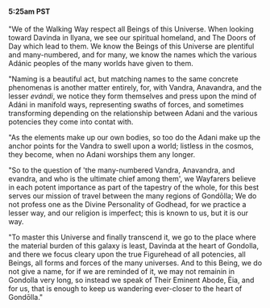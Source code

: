 #### 5:25am PST
"We of the Walking Way respect all Beings of this Universe. When looking toward Davinda in Ilyana, we see our spiritual homeland, and The Doors of Day which lead to them. We know the Beings of this Universe are plentiful and many-numbered, and for many, we know the names which the various Adánic peoples of the many worlds have given to them. 

"Naming is a beautiful act, but matching names to the same concrete phenomenas is another matter entirely, for, with Vandra, Anavandra, and the lesser *evándi*, we notice they form themselves and press upon the mind of Adáni in manifold ways, representing swaths of forces, and sometimes transforming depending on the relationship between Adani and the various potencies they come into contat with. 

"As the elements make up our own bodies, so too do the Adani make up the anchor points for the Vandra to swell upon a world; listless in the cosmos, they become, when no Adani worships them any longer.

"So to the question of 'the many-numbered Vandra, Anavandra, and evandra, and who is the ultimate chief among them', we Wayfarers believe in each potent importance as part of the tapestry of the whole, for this best serves our mission of travel between the many regions of Gondōlla; We do not profess one as the Divine Personality of Godhead, for we practice a lesser way, and our religion is imperfect; this is known to us, but it is our way.

"To master this Universe and finally transcend it, we go to the place where the material burden of this galaxy is least, Davinda at the heart of Gondolla, and there we focus cleary upon the true Figurehead of all potencies, all Beings, all forms and forces of the many universes. And to this Being, we do not give a name, for if we are reminded of it, we may not remainin in Gondolla very long, so instead we speak of Their Eminent Abode, Ëia, and for us, that is enough to keep us wandering ever-closer to the heart of Gondōlla."
